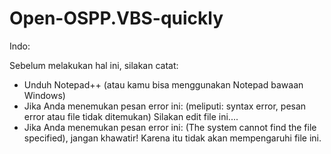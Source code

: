 # Open-OSPP.VBS-quickly

Indo:

Sebelum melakukan hal ini, silakan catat:

- Unduh Notepad++ (atau kamu bisa menggunakan Notepad bawaan Windows)
- Jika Anda menemukan pesan error ini: (meliputi: syntax error, pesan error atau file tidak ditemukan)
  Silakan edit file ini.... 
- Jika Anda menemukan pesan error ini: (The system cannot find the file specified), jangan khawatir!
  Karena itu tidak akan mempengaruhi file ini.
